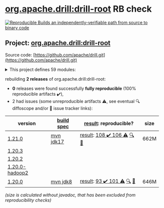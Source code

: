[org.apache.drill:drill-root](https://central.sonatype.com/artifact/org.apache.drill/drill-root/1.21.0/versions) RB check
=======

[![Reproducible Builds](https://reproducible-builds.org/images/logos/rb.svg) an independently-verifiable path from source to binary code](https://reproducible-builds.org/)

## Project: [org.apache.drill:drill-root](https://central.sonatype.com/artifact/org.apache.drill/drill-root/1.21.0/versions)

Source code: [https://github.com/apache/drill.git](https://github.com/apache/drill.git)

<details><summary>This project defines 59 modules:</summary>

* [org.apache.drill.contrib.data:drill-contrib-data-parent](https://central.sonatype.com/artifact/org.apache.drill.contrib.data/drill-contrib-data-parent/1.21.0)
* [org.apache.drill.contrib.data:tpch-sample-data](https://central.sonatype.com/artifact/org.apache.drill.contrib.data/tpch-sample-data/1.21.0)
* [org.apache.drill.contrib.storage-hive:drill-contrib-storage-hive-parent](https://central.sonatype.com/artifact/org.apache.drill.contrib.storage-hive/drill-contrib-storage-hive-parent/1.21.0)
* [org.apache.drill.contrib.storage-hive:drill-hive-exec-shaded](https://central.sonatype.com/artifact/org.apache.drill.contrib.storage-hive/drill-hive-exec-shaded/1.21.0)
* [org.apache.drill.contrib.storage-hive:drill-storage-hive-core](https://central.sonatype.com/artifact/org.apache.drill.contrib.storage-hive/drill-storage-hive-core/1.21.0)
* [org.apache.drill.contrib:drill-contrib-parent](https://central.sonatype.com/artifact/org.apache.drill.contrib/drill-contrib-parent/1.21.0)
* [org.apache.drill.contrib:drill-deltalake-format](https://central.sonatype.com/artifact/org.apache.drill.contrib/drill-deltalake-format/1.21.0)
* [org.apache.drill.contrib:drill-druid-storage](https://central.sonatype.com/artifact/org.apache.drill.contrib/drill-druid-storage/1.21.0)
* [org.apache.drill.contrib:drill-format-esri](https://central.sonatype.com/artifact/org.apache.drill.contrib/drill-format-esri/1.21.0)
* [org.apache.drill.contrib:drill-format-excel](https://central.sonatype.com/artifact/org.apache.drill.contrib/drill-format-excel/1.21.0)
* [org.apache.drill.contrib:drill-format-hdf5](https://central.sonatype.com/artifact/org.apache.drill.contrib/drill-format-hdf5/1.21.0)
* [org.apache.drill.contrib:drill-format-httpd](https://central.sonatype.com/artifact/org.apache.drill.contrib/drill-format-httpd/1.21.0)
* [org.apache.drill.contrib:drill-format-image](https://central.sonatype.com/artifact/org.apache.drill.contrib/drill-format-image/1.21.0)
* [org.apache.drill.contrib:drill-format-log](https://central.sonatype.com/artifact/org.apache.drill.contrib/drill-format-log/1.21.0)
* [org.apache.drill.contrib:drill-format-ltsv](https://central.sonatype.com/artifact/org.apache.drill.contrib/drill-format-ltsv/1.21.0)
* [org.apache.drill.contrib:drill-format-mapr](https://central.sonatype.com/artifact/org.apache.drill.contrib/drill-format-mapr/1.21.0)
* [org.apache.drill.contrib:drill-format-msaccess](https://central.sonatype.com/artifact/org.apache.drill.contrib/drill-format-msaccess/1.21.0)
* [org.apache.drill.contrib:drill-format-pcapng](https://central.sonatype.com/artifact/org.apache.drill.contrib/drill-format-pcapng/1.21.0)
* [org.apache.drill.contrib:drill-format-pdf](https://central.sonatype.com/artifact/org.apache.drill.contrib/drill-format-pdf/1.21.0)
* [org.apache.drill.contrib:drill-format-sas](https://central.sonatype.com/artifact/org.apache.drill.contrib/drill-format-sas/1.21.0)
* [org.apache.drill.contrib:drill-format-spss](https://central.sonatype.com/artifact/org.apache.drill.contrib/drill-format-spss/1.21.0)
* [org.apache.drill.contrib:drill-format-syslog](https://central.sonatype.com/artifact/org.apache.drill.contrib/drill-format-syslog/1.21.0)
* [org.apache.drill.contrib:drill-format-xml](https://central.sonatype.com/artifact/org.apache.drill.contrib/drill-format-xml/1.21.0)
* [org.apache.drill.contrib:drill-iceberg-format](https://central.sonatype.com/artifact/org.apache.drill.contrib/drill-iceberg-format/1.21.0)
* [org.apache.drill.contrib:drill-jdbc-storage](https://central.sonatype.com/artifact/org.apache.drill.contrib/drill-jdbc-storage/1.21.0)
* [org.apache.drill.contrib:drill-kudu-storage](https://central.sonatype.com/artifact/org.apache.drill.contrib/drill-kudu-storage/1.21.0)
* [org.apache.drill.contrib:drill-mongo-storage](https://central.sonatype.com/artifact/org.apache.drill.contrib/drill-mongo-storage/1.21.0)
* [org.apache.drill.contrib:drill-opentsdb-storage](https://central.sonatype.com/artifact/org.apache.drill.contrib/drill-opentsdb-storage/1.21.0)
* [org.apache.drill.contrib:drill-storage](https://central.sonatype.com/artifact/org.apache.drill.contrib/drill-storage/1.21.0)
* [org.apache.drill.contrib:drill-storage-cassandra](https://central.sonatype.com/artifact/org.apache.drill.contrib/drill-storage-cassandra/1.21.0)
* [org.apache.drill.contrib:drill-storage-elasticsearch](https://central.sonatype.com/artifact/org.apache.drill.contrib/drill-storage-elasticsearch/1.21.0)
* [org.apache.drill.contrib:drill-storage-googlesheets](https://central.sonatype.com/artifact/org.apache.drill.contrib/drill-storage-googlesheets/1.21.0)
* [org.apache.drill.contrib:drill-storage-hbase](https://central.sonatype.com/artifact/org.apache.drill.contrib/drill-storage-hbase/1.21.0)
* [org.apache.drill.contrib:drill-storage-http](https://central.sonatype.com/artifact/org.apache.drill.contrib/drill-storage-http/1.21.0)
* [org.apache.drill.contrib:drill-storage-kafka](https://central.sonatype.com/artifact/org.apache.drill.contrib/drill-storage-kafka/1.21.0)
* [org.apache.drill.contrib:drill-storage-phoenix](https://central.sonatype.com/artifact/org.apache.drill.contrib/drill-storage-phoenix/1.21.0)
* [org.apache.drill.contrib:drill-storage-splunk](https://central.sonatype.com/artifact/org.apache.drill.contrib/drill-storage-splunk/1.21.0)
* [org.apache.drill.contrib:drill-udfs](https://central.sonatype.com/artifact/org.apache.drill.contrib/drill-udfs/1.21.0)
* [org.apache.drill.exec:drill-java-exec](https://central.sonatype.com/artifact/org.apache.drill.exec/drill-java-exec/1.21.0)
* [org.apache.drill.exec:drill-jdbc](https://central.sonatype.com/artifact/org.apache.drill.exec/drill-jdbc/1.21.0)
* [org.apache.drill.exec:drill-jdbc-all](https://central.sonatype.com/artifact/org.apache.drill.exec/drill-jdbc-all/1.21.0)
* [org.apache.drill.exec:drill-rpc](https://central.sonatype.com/artifact/org.apache.drill.exec/drill-rpc/1.21.0)
* [org.apache.drill.exec:exec-parent](https://central.sonatype.com/artifact/org.apache.drill.exec/exec-parent/1.21.0)
* [org.apache.drill.exec:vector](https://central.sonatype.com/artifact/org.apache.drill.exec/vector/1.21.0)
* [org.apache.drill.memory:drill-memory-base](https://central.sonatype.com/artifact/org.apache.drill.memory/drill-memory-base/1.21.0)
* [org.apache.drill.memory:memory-parent](https://central.sonatype.com/artifact/org.apache.drill.memory/memory-parent/1.21.0)
* [org.apache.drill.metastore:drill-iceberg-metastore](https://central.sonatype.com/artifact/org.apache.drill.metastore/drill-iceberg-metastore/1.21.0)
* [org.apache.drill.metastore:drill-metastore-api](https://central.sonatype.com/artifact/org.apache.drill.metastore/drill-metastore-api/1.21.0)
* [org.apache.drill.metastore:drill-mongo-metastore](https://central.sonatype.com/artifact/org.apache.drill.metastore/drill-mongo-metastore/1.21.0)
* [org.apache.drill.metastore:drill-rdbms-metastore](https://central.sonatype.com/artifact/org.apache.drill.metastore/drill-rdbms-metastore/1.21.0)
* [org.apache.drill.metastore:metastore-parent](https://central.sonatype.com/artifact/org.apache.drill.metastore/metastore-parent/1.21.0)
* [org.apache.drill.tools:drill-fmpp-maven-plugin](https://central.sonatype.com/artifact/org.apache.drill.tools/drill-fmpp-maven-plugin/1.21.0)
* [org.apache.drill.tools:tools-parent](https://central.sonatype.com/artifact/org.apache.drill.tools/tools-parent/1.21.0)
* [org.apache.drill:distribution](https://central.sonatype.com/artifact/org.apache.drill/distribution/1.21.0)
* [org.apache.drill:drill-common](https://central.sonatype.com/artifact/org.apache.drill/drill-common/1.21.0)
* [org.apache.drill:drill-logical](https://central.sonatype.com/artifact/org.apache.drill/drill-logical/1.21.0)
* [org.apache.drill:drill-protocol](https://central.sonatype.com/artifact/org.apache.drill/drill-protocol/1.21.0)
* [org.apache.drill:drill-root](https://central.sonatype.com/artifact/org.apache.drill/drill-root/1.21.0)
* [org.apache.drill:drill-yarn](https://central.sonatype.com/artifact/org.apache.drill/drill-yarn/1.21.0)
</details>

rebuilding **2 releases** of org.apache.drill:drill-root:
- **0** releases were found successfully **fully reproducible** (100% reproducible artifacts :heavy_check_mark:),
- 2 had issues (some unreproducible artifacts :warning:, see eventual :mag: diffoscope and/or :memo: issue tracker links):

| version | [build spec](/BUILDSPEC.md) | [result](https://reproducible-builds.org/docs/jvm/): reproducible? | size |
| -- | --------- | ------ | -- |
| [1.21.0](https://central.sonatype.com/artifact/org.apache.drill/drill-root/1.21.0/pom) | [mvn jdk17](drill-1.21.0.buildspec) | [result](drill-root-1.21.0.buildinfo): [108 :heavy_check_mark:  106 :warning:](drill-root-1.21.0.buildcompare) [:mag:](drill-root-1.21.0.diffoscope) [:memo:](https://github.com/apache/drill/pull/2766) | 662M |
| [1.20.3](https://central.sonatype.com/artifact/org.apache.drill/drill-root/1.20.3/pom) | | | |
| [1.20.2](https://central.sonatype.com/artifact/org.apache.drill/drill-root/1.20.2/pom) | | | |
| [1.20.0-hadoop2](https://central.sonatype.com/artifact/org.apache.drill/drill-root/1.20.0-hadoop2/pom) | | | |
| [1.20.0](https://central.sonatype.com/artifact/org.apache.drill/drill-root/1.20.0/pom) | [mvn jdk8](drill-1.20.0.buildspec) | [result](drill-root-1.20.0.buildinfo): [93 :heavy_check_mark:  101 :warning:](drill-root-1.20.0.buildcompare) [:mag:](drill-root-1.20.0.diffoscope) [:memo:](https://github.com/apache/drill/pull/2484) | 646M |

<i>(size is calculated without javadoc, that has been excluded from reproducibility checks)</i>
